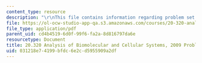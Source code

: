 ```yaml
---
content_type: resource
description: "\r\nThis file contains information regarding problem set 2."
file: https://ol-ocw-studio-app-qa.s3.amazonaws.com/courses/20-320-analysis-of-biomolecular-and-cellular-systems-fall-2012/031218e74199bfdc6e2cd5955909a2df_MIT20_320F12_2009_PS2_Prob.pdf
file_type: application/pdf
parent_uid: cd4b4519-6d0f-99f6-fa2a-8d816797da6e
resourcetype: Document
title: 20.320 Analysis of Biomolecular and Cellular Systems, 2009 Problem Set 2
uid: 031218e7-4199-bfdc-6e2c-d5955909a2df
---
```

